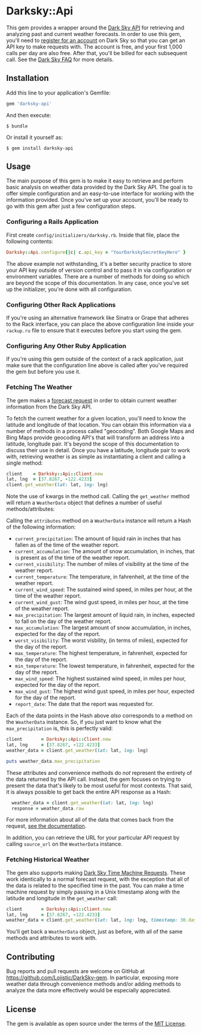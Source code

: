 # Darksky::Api

This gem provides a wrapper around the [Dark Sky API](https://darksky.net/dev) for retrieving and analyzing past and current weather forecasts. In order to use this gem, you'll need to [register for an account](https://darksky.net/dev/register) on Dark Sky so that you can get an API key to make requests with. The account is free, and your first 1,000 calls per day are also free. After that, you'll be billed for each subsequent call. See the [Dark Sky FAQ](https://darksky.net/dev/docs/faq) for more details.


## Installation

Add this line to your application's Gemfile:

```ruby
gem 'darksky-api'
```

And then execute:

    $ bundle

Or install it yourself as:

    $ gem install darksky-api

## Usage

The main purpose of this gem is to make it easy to retrieve and perform basic analysis on weather data provided by the Dark Sky API. The goal is to offer simple configuration and an easy-to-use interface for working with the information provided. Once you've set up your account, you'll be ready to go with this gem after just a few configuration steps.

### Configuring a Rails Application

First create `config/initializers/darksky.rb`. Inside that file, place the following contents:

```ruby
Darksky::Api.configure{|c| c.api_key = "YourDarkskySecretKeyHere" }
```

The above example not withstanding, it's a better security practice to store your API key outside of version control and to pass it in via configuration or environment variables. There are a number of methods for doing so which are beyond the scope of this documentation. In any case, once you've set up the initializer, you're done with all configuration.

### Configuring Other Rack Applications

If you're using an alternative framework like Sinatra or Grape that adheres to the Rack interface, you can place the above configuration line inside your `rackup.ru` file to ensure that it executes before you start using the gem.

### Configuring Any Other Ruby Application

If you're using this gem outside of the context of a rack application, just make sure that the configuration line above is called after you've required the gem but before you use it.

### Fetching The Weather

The gem makes a [forecast request](https://darksky.net/dev/docs#forecast-request) in order to obtain current weather information from the Dark Sky API.

To fetch the current weather for a given location, you'll need to know the latitude and longitude of that location. You can obtain this information via a number of methods in a process called "geocoding". Both Google Maps and Bing Maps provide geocoding API's that will transform an address into a latitude, longitude pair. It's beyond the scope of this documentation to discuss their use in detail. Once you have a latitude, longitude pair to work with, retrieving weather is as simple as instantiating a client and calling a single method:

```ruby
client    = Darksky::Api::Client.new
lat, lng  = [37.8267, -122.4233]
client.get_weather(lat: lat, lng: lng)
```

Note the use of kwargs in the method call. Calling the `get_weather` method will return a `WeatherData` object that defines a number of useful methods/attributes:

Calling the `attributes` method on a `WeatherData` instance will return a Hash of the following information:

* `current_precipitation`: The amount of liquid rain in inches that has fallen as of the time of the weather report.
* `current_accumulation`: The amount of snow accumulation, in inches, that is present as of the time of the weather report.
* `current_visibility`: The number of miles of visibility at the time of the weather report.
* `current_temperature`: The temperature, in fahrenheit, at the time of the weather report.
* `current_wind_speed`: The sustained wind speed, in miles per hour, at the time of the weather report.
* `current_wind_gust`: The wind gust speed, in miles per hour, at the time of the weather report.
* `max_precipitation`: The largest amount of liquid rain, in inches, expected to fall on the day of the weather report.
* `max_accumulation`: The largest amount of snow accumulation, in inches, expected for the day of the report.
* `worst_visibility`: The worst visbility, (in terms of miles), expected for the day of the report.
* `max_temperature`: The highest temperature, in fahrenheit, expected for the day of the report.
* `min_temperature`: The lowest temperature, in fahrenheit, expected for the day of the report.
* `max_wind_speed`: The highest sustained wind speed, in miles per hour, expected for the day of the report.
* `max_wind_gust`: The highest wind gust speed, in miles per hour, expected for the day of the report.
* `report_date`: The date that the report was requested for.

Each of the data points in the Hash above _also_ corresponds to a method on the `WeatherData` instance. So, if you just want to know what the `max_precipitation` is, this is perfectly valid:

```ruby
client       = Darksky::Api::Client.new
lat, lng     = [37.8267, -122.4233]
weather_data = client.get_weather(lat: lat, lng: lng)

puts weather_data.max_precipitation

```
These attributes and convenience methods do _not_ represent the entirety of the data returned by the API call. Instead, the gem focuses on trying to present the data that's likely to be most useful for most contexts. That said, it is always possible to get back the entire API response as a Hash:

```ruby
  weather_data = client.get_weather(lat: lat, lng: lng)
  response = weather_data.raw
```

For more information about all of the data that comes back from the request, [see the documentation](https://darksky.net/dev/docs).

In addition, you can retrieve the URL for your particular API request by calling `source_url` on the `WeatherData` instance.

### Fetching Historical Weather

The gem also supports making [Dark Sky Time Machine Requests](https://darksky.net/dev/docs#time-machine-request). These work identically to a normal forecast request, with the exception that all of the data is related to the specified time in the past. You can make a time machine request by simply passing in a Unix timestamp along with the latitude and longitude in the `get_weather` call:

```ruby
client       = Darksky::Api::Client.new
lat, lng     = [37.8267, -122.4233]
weather_data = client.get_weather(lat: lat, lng: lng, timestamp: 30.days.ago.to_i)
```

You'll get back a `WeatherData` object, just as before, with all of the same methods and attributes to work with.

## Contributing

Bug reports and pull requests are welcome on GitHub at https://github.com/Lojistic/DarkSky-gem. In particular, exposing more weather data through convenience methods and/or adding methods to analyze the data more effectively would be especially appreciated.

## License

The gem is available as open source under the terms of the [MIT License](https://opensource.org/licenses/MIT).
